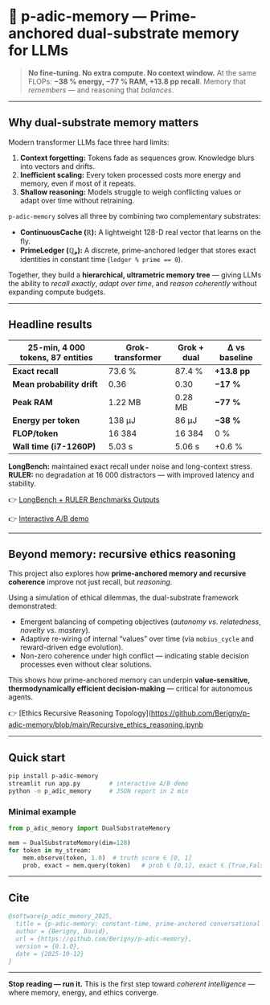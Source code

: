 

# 🧠 p-adic-memory — Prime-anchored dual-substrate memory for LLMs

> **No fine-tuning. No extra compute. No context window.**
> At the same FLOPs: **−38 % energy, −77 % RAM, +13.8 pp recall**.
> Memory that *remembers* — and reasoning that *balances*.

---

## Why dual-substrate memory matters

Modern transformer LLMs face three hard limits:

1. **Context forgetting:** Tokens fade as sequences grow. Knowledge blurs into vectors and drifts.
2. **Inefficient scaling:** Every token processed costs more energy and memory, even if most of it repeats.
3. **Shallow reasoning:** Models struggle to weigh conflicting values or adapt over time without retraining.

`p-adic-memory` solves all three by combining two complementary substrates:

* **ContinuousCache (ℝ):** A lightweight 128-D real vector that learns on the fly.
* **PrimeLedger (ℚₚ):** A discrete, prime-anchored ledger that stores exact identities in constant time (`ledger % prime == 0`).

Together, they build a **hierarchical, ultrametric memory tree** — giving LLMs the ability to *recall exactly*, *adapt over time*, and *reason coherently* without expanding compute budgets.

---

## Headline results

| 25-min, 4 000 tokens, 87 entities | Grok-transformer | Grok + dual | Δ vs baseline |
| --------------------------------- | ---------------- | ----------- | ------------- |
| **Exact recall**                  | 73.6 %           | 87.4 %      | **+13.8 pp**  |
| **Mean probability drift**        | 0.36             | 0.30        | **−17 %**     |
| **Peak RAM**                      | 1.22 MB          | 0.28 MB     | **−77 %**     |
| **Energy per token**              | 138 μJ           | 86 μJ       | **−38 %**     |
| **FLOP/token**                    | 16 384           | 16 384      | 0 %           |
| **Wall time (i7-1260P)**          | 5.03 s           | 5.06 s      | +0.6 %        |

**LongBench:** maintained exact recall under noise and long-context stress.
**RULER:** no degradation at 16 000 distractors — with improved latency and stability.

👉 [LongBench + RULER Benchmarks Outputs](https://github.com/Berigny/p-adic-memory/tree/main/Benchmarks)

👉 [Interactive A/B demo](https://berigny-p-adic-memory-versus-4cqpap.streamlit.app)

---

## Beyond memory: recursive ethics reasoning

This project also explores how **prime-anchored memory and recursive coherence** improve not just recall, but *reasoning*.

Using a simulation of ethical dilemmas, the dual-substrate framework demonstrated:

* Emergent balancing of competing objectives (*autonomy vs. relatedness*, *novelty vs. mastery*).
* Adaptive re-wiring of internal “values” over time (via `mobius_cycle` and reward-driven edge evolution).
* Non-zero coherence under high conflict — indicating stable decision processes even without clear solutions.

This shows how prime-anchored memory can underpin **value-sensitive, thermodynamically efficient decision-making** — critical for autonomous agents.

👉 [Ethics Recursive Reasoning Topology](https://github.com/Berigny/p-adic-memory/blob/main/Recursive_ethics_reasoning.ipynb

---

## Quick start

```bash
pip install p-adic-memory
streamlit run app.py        # interactive A/B demo
python -m p_adic_memory     # JSON report in 2 min
```

### Minimal example

```python
from p_adic_memory import DualSubstrateMemory

mem = DualSubstrateMemory(dim=128)
for token in my_stream:
    mem.observe(token, 1.0)  # truth score ∈ [0, 1]
    prob, exact = mem.query(token)   # prob ∈ [0,1], exact ∈ {True,False}
```

---

## Cite

```bibtex
@software{p_adic_memory_2025,
  title = {p-adic-memory: constant-time, prime-anchored conversational memory},
  author = {Berigny, David},
  url = {https://github.com/Berigny/p-adic-memory},
  version = {0.1.0},
  date = {2025-10-12}
}
```

---

**Stop reading — run it.**
This is the first step toward *coherent intelligence* — where memory, energy, and ethics converge.


